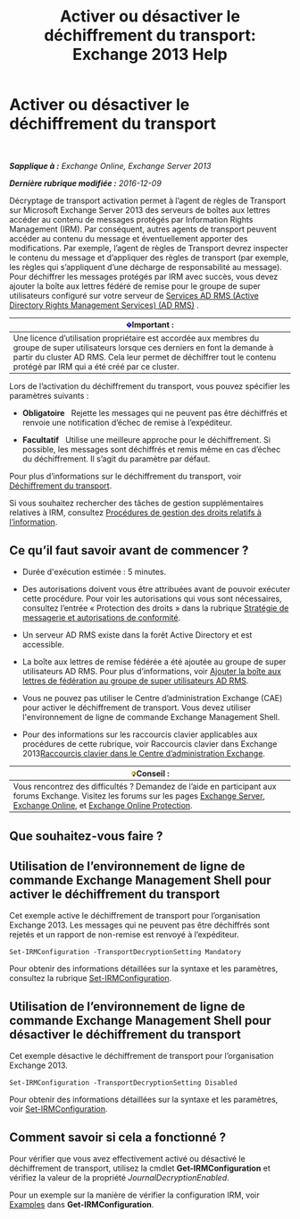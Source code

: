 ﻿---
title: 'Activer ou désactiver le déchiffrement du transport: Exchange 2013 Help'
TOCTitle: Activer ou désactiver le déchiffrement du transport
ms:assetid: 4663f54e-dd0a-4a42-983e-8765e2adc412
ms:mtpsurl: https://technet.microsoft.com/fr-fr/library/Dd638126(v=EXCHG.150)
ms:contentKeyID: 50478021
ms.date: 05/23/2018
mtps_version: v=EXCHG.150
ms.translationtype: MT
---

# Activer ou désactiver le déchiffrement du transport

 

_**Sapplique à :** Exchange Online, Exchange Server 2013_

_**Dernière rubrique modifiée :** 2016-12-09_

Décryptage de transport activation permet à l’agent de règles de Transport sur Microsoft Exchange Server 2013 des serveurs de boîtes aux lettres accéder au contenu de messages protégés par Information Rights Management (IRM). Par conséquent, autres agents de transport peuvent accéder au contenu du message et éventuellement apporter des modifications. Par exemple, l’agent de règles de Transport devrez inspecter le contenu du message et d’appliquer des règles de transport (par exemple, les règles qui s’appliquent d’une décharge de responsabilité au message). Pour déchiffrer les messages protégés par IRM avec succès, vous devez ajouter la boîte aux lettres fédéré de remise pour le groupe de super utilisateurs configuré sur votre serveur de [Services AD RMS (Active Directory Rights Management Services) (AD RMS)](https://technet.microsoft.com/en-us/library/hh831364.aspx) .

<table>
<thead>
<tr class="header">
<th><img src="images/JJ159813.important(EXCHG.150).gif" title="Important" alt="Important" />Important :</th>
</tr>
</thead>
<tbody>
<tr class="odd">
<td>Une licence d’utilisation propriétaire est accordée aux membres du groupe de super utilisateurs lorsque ces derniers en font la demande à partir du cluster AD RMS. Cela leur permet de déchiffrer tout le contenu protégé par IRM qui a été créé par ce cluster.</td>
</tr>
</tbody>
</table>


Lors de l’activation du déchiffrement du transport, vous pouvez spécifier les paramètres suivants :

  - **Obligatoire**   Rejette les messages qui ne peuvent pas être déchiffrés et renvoie une notification d’échec de remise à l’expéditeur.

  - **Facultatif**   Utilise une meilleure approche pour le déchiffrement. Si possible, les messages sont déchiffrés et remis même en cas d’échec du déchiffrement. Il s’agit du paramètre par défaut.

Pour plus d’informations sur le déchiffrement du transport, voir [Déchiffrement du transport](transport-decryption-exchange-2013-help.md).

Si vous souhaitez rechercher des tâches de gestion supplémentaires relatives à IRM, consultez [Procédures de gestion des droits relatifs à l’information](information-rights-management-procedures-exchange-2013-help.md).

## Ce qu’il faut savoir avant de commencer ?

  - Durée d'exécution estimée : 5 minutes.

  - Des autorisations doivent vous être attribuées avant de pouvoir exécuter cette procédure. Pour voir les autorisations qui vous sont nécessaires, consultez l’entrée « Protection des droits » dans la rubrique [Stratégie de messagerie et autorisations de conformité](messaging-policy-and-compliance-permissions-exchange-2013-help.md).

  - Un serveur AD RMS existe dans la forêt Active Directory et est accessible.

  - La boîte aux lettres de remise fédérée a été ajoutée au groupe de super utilisateurs AD RMS. Pour plus d’informations, voir [Ajouter la boîte aux lettres de fédération au groupe de super utilisateurs AD RMS](add-the-federation-mailbox-to-the-ad-rms-super-users-group-exchange-2013-help.md).

  - Vous ne pouvez pas utiliser le Centre d’administration Exchange (CAE) pour activer le déchiffrement de transport. Vous devez utiliser l'environnement de ligne de commande Exchange Management Shell.

  - Pour des informations sur les raccourcis clavier applicables aux procédures de cette rubrique, voir Raccourcis clavier dans Exchange 2013[Raccourcis clavier dans le Centre d’administration Exchange](keyboard-shortcuts-in-the-exchange-admin-center-exchange-online-protection-help.md).

<table>
<thead>
<tr class="header">
<th><img src="images/Bb125224.tip(EXCHG.150).gif" title="Conseil" alt="Conseil" />Conseil :</th>
</tr>
</thead>
<tbody>
<tr class="odd">
<td>Vous rencontrez des difficultés ? Demandez de l’aide en participant aux forums Exchange. Visitez les forums sur les pages <a href="https://go.microsoft.com/fwlink/p/?linkid=60612">Exchange Server</a>, <a href="https://go.microsoft.com/fwlink/p/?linkid=267542">Exchange Online</a>, et <a href="https://go.microsoft.com/fwlink/p/?linkid=285351">Exchange Online Protection</a>.</td>
</tr>
</tbody>
</table>


## Que souhaitez-vous faire ?

## Utilisation de l’environnement de ligne de commande Exchange Management Shell pour activer le déchiffrement du transport

Cet exemple active le déchiffrement de transport pour l’organisation Exchange 2013. Les messages qui ne peuvent pas être déchiffrés sont rejetés et un rapport de non-remise est renvoyé à l’expéditeur.

    Set-IRMConfiguration -TransportDecryptionSetting Mandatory

Pour obtenir des informations détaillées sur la syntaxe et les paramètres, consultez la rubrique [Set-IRMConfiguration](https://technet.microsoft.com/fr-fr/library/dd979792\(v=exchg.150\)).

## Utilisation de l’environnement de ligne de commande Exchange Management Shell pour désactiver le déchiffrement du transport

Cet exemple désactive le déchiffrement de transport pour l’organisation Exchange 2013.

    Set-IRMConfiguration -TransportDecryptionSetting Disabled

Pour obtenir des informations détaillées sur la syntaxe et les paramètres, voir [Set-IRMConfiguration](https://technet.microsoft.com/fr-fr/library/dd979792\(v=exchg.150\)).

## Comment savoir si cela a fonctionné ?

Pour vérifier que vous avez effectivement activé ou désactivé le déchiffrement de transport, utilisez la cmdlet **Get-IRMConfiguration** et vérifiez la valeur de la propriété *JournalDecryptionEnabled*.

Pour un exemple sur la manière de vérifier la configuration IRM, voir [Examples](https://technet.microsoft.com/fr-fr/e1821219-fe18-4642-a9c2-58eb0aadd61a\(exchg.150\)#examples) dans **Get-IRMConfiguration**.

